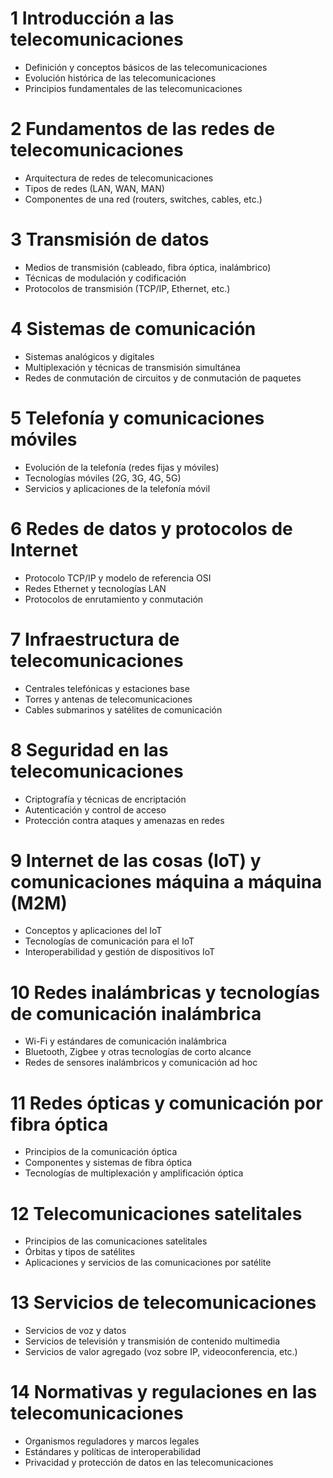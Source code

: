 # 1 Introducción a las telecomunicaciones
- Definición y conceptos básicos de las telecomunicaciones
- Evolución histórica de las telecomunicaciones
- Principios fundamentales de las telecomunicaciones

# 2 Fundamentos de las redes de telecomunicaciones
- Arquitectura de redes de telecomunicaciones
- Tipos de redes (LAN, WAN, MAN)
- Componentes de una red (routers, switches, cables, etc.)

# 3 Transmisión de datos
- Medios de transmisión (cableado, fibra óptica, inalámbrico)
- Técnicas de modulación y codificación
- Protocolos de transmisión (TCP/IP, Ethernet, etc.)

# 4 Sistemas de comunicación
- Sistemas analógicos y digitales
- Multiplexación y técnicas de transmisión simultánea
- Redes de conmutación de circuitos y de conmutación de paquetes

# 5 Telefonía y comunicaciones móviles
- Evolución de la telefonía (redes fijas y móviles)
- Tecnologías móviles (2G, 3G, 4G, 5G)
- Servicios y aplicaciones de la telefonía móvil

# 6 Redes de datos y protocolos de Internet
- Protocolo TCP/IP y modelo de referencia OSI
- Redes Ethernet y tecnologías LAN
- Protocolos de enrutamiento y conmutación

# 7 Infraestructura de telecomunicaciones
- Centrales telefónicas y estaciones base
- Torres y antenas de telecomunicaciones
- Cables submarinos y satélites de comunicación

# 8 Seguridad en las telecomunicaciones
- Criptografía y técnicas de encriptación
- Autenticación y control de acceso
- Protección contra ataques y amenazas en redes

# 9 Internet de las cosas (IoT) y comunicaciones máquina a máquina (M2M)
- Conceptos y aplicaciones del IoT
- Tecnologías de comunicación para el IoT
- Interoperabilidad y gestión de dispositivos IoT

# 10 Redes inalámbricas y tecnologías de comunicación inalámbrica
 - Wi-Fi y estándares de comunicación inalámbrica
 - Bluetooth, Zigbee y otras tecnologías de corto alcance
 - Redes de sensores inalámbricos y comunicación ad hoc

# 11 Redes ópticas y comunicación por fibra óptica
 - Principios de la comunicación óptica
 - Componentes y sistemas de fibra óptica
 - Tecnologías de multiplexación y amplificación óptica

# 12 Telecomunicaciones satelitales
 - Principios de las comunicaciones satelitales
 - Órbitas y tipos de satélites
 - Aplicaciones y servicios de las comunicaciones por satélite

# 13 Servicios de telecomunicaciones
 - Servicios de voz y datos
 - Servicios de televisión y transmisión de contenido multimedia
 - Servicios de valor agregado (voz sobre IP, videoconferencia, etc.)

# 14 Normativas y regulaciones en las telecomunicaciones
 - Organismos reguladores y marcos legales
 - Estándares y políticas de interoperabilidad
 - Privacidad y protección de datos en las telecomunicaciones
